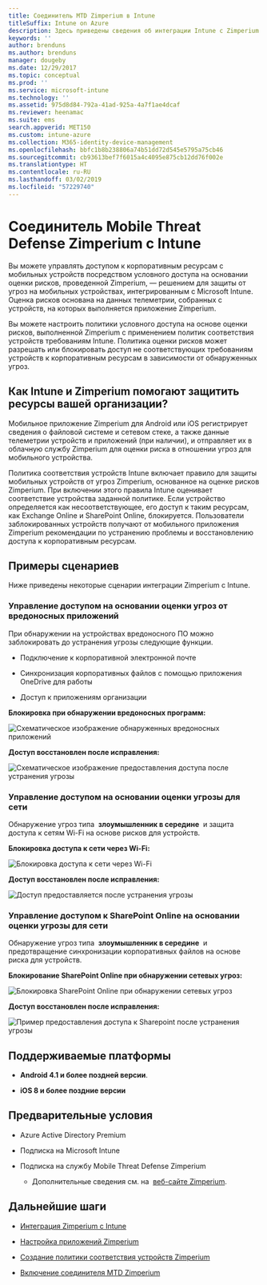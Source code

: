 ```yaml
---
title: Соединитель MTD Zimperium в Intune
titleSuffix: Intune on Azure
description: Здесь приведены сведения об интеграции Intune с Zimperium Mobile Threat Defense для управления доступом к корпоративным ресурсам с мобильных устройств.
keywords: ''
author: brenduns
ms.author: brenduns
manager: dougeby
ms.date: 12/29/2017
ms.topic: conceptual
ms.prod: ''
ms.service: microsoft-intune
ms.technology: ''
ms.assetid: 975d8d84-792a-41ad-925a-4a7f1ae4dcaf
ms.reviewer: heenamac
ms.suite: ems
search.appverid: MET150
ms.custom: intune-azure
ms.collection: M365-identity-device-management
ms.openlocfilehash: bbfc1b8b238806a74b51dd72d545e5795a75cb46
ms.sourcegitcommit: cb93613bef7f6015a4c4095e875cb12dd76f002e
ms.translationtype: HT
ms.contentlocale: ru-RU
ms.lasthandoff: 03/02/2019
ms.locfileid: "57229740"
---
```

# <a name="zimperium-mobile-threat-defense-connector-with-intune"></a>Соединитель Mobile Threat Defense Zimperium с Intune

Вы можете управлять доступом к корпоративным ресурсам с мобильных устройств посредством условного доступа на основании оценки рисков, проведенной Zimperium, — решением для защиты от угроз на мобильных устройствах, интегрированным с Microsoft Intune. Оценка рисков основана на данных телеметрии, собранных с устройств, на которых выполняется приложение Zimperium.

Вы можете настроить политики условного доступа на основе оценки рисков, выполненной Zimperium с применением политик соответствия устройств требованиям Intune. Политика оценки рисков может разрешать или блокировать доступ не соответствующих требованиям устройств к корпоративным ресурсам в зависимости от обнаруженных угроз.

## <a name="how-do-intune-and-zimperium-help-protect-your-company-resources"></a>Как Intune и Zimperium помогают защитить ресурсы вашей организации?

Мобильное приложение Zimperium для Android или iOS регистрирует сведения о файловой системе и сетевом стеке, а также данные телеметрии устройств и приложений (при наличии), и отправляет их в облачную службу Zimperium для оценки риска в отношении угроз для мобильного устройства.

Политика соответствия устройств Intune включает правило для защиты мобильных устройств от угроз Zimperium, основанное на оценке рисков Zimperium. При включении этого правила Intune оценивает соответствие устройства заданной политике. Если устройство определяется как несоответствующее, его доступ к таким ресурсам, как Exchange Online и SharePoint Online, блокируется. Пользователи заблокированных устройств получают от мобильного приложения Zimperium рекомендации по устранению проблемы и восстановлению доступа к корпоративным ресурсам.

## <a name="sample-scenarios"></a>Примеры сценариев

Ниже приведены некоторые сценарии интеграции Zimperium с Intune.

### <a name="control-access-based-on-threats-from-malicious-apps"></a>Управление доступом на основании оценки угроз от вредоносных приложений

При обнаружении на устройствах вредоносного ПО можно заблокировать до устранения угрозы следующие функции.

-   Подключение к корпоративной электронной почте

-   Синхронизация корпоративных файлов с помощью приложения OneDrive для работы

-   Доступ к приложениям организации

**Блокировка при обнаружении вредоносных программ:**

![Схематическое изображение обнаруженных вредоносных приложений](./media/Maliciousapps_blocked_Zimperium.png)

**Доступ восстановлен после исправления:**

![Схематическое изображение предоставления доступа после устранения угрозы](./media/maliciousapps_unblocked_Zimperium.png)

### <a name="control-access-based-on-threat-to-network"></a>Управление доступом на основании оценки угрозы для сети

Обнаружение угроз типа  **злоумышленник в середине**  и защита доступа к сетям Wi-Fi на основе рисков для устройств.

**Блокировка доступа к сети через Wi-Fi:**

![Блокировка доступа к сети через Wi-Fi](./media/network_wifi_blocked_Zimperium.png)

**Доступ восстановлен после исправления:**

![Доступ предоставляется после устранения угрозы](./media/network_wifi_unblocked_Zimperium.png)

### <a name="control-access-to-sharepoint-online-based-on-threat-to-network"></a>Управление доступом к SharePoint Online на основании оценки угрозы для сети

Обнаружение угроз типа  **злоумышленник в середине**  и предотвращение синхронизации корпоративных файлов на основе риска для устройств.

**Блокирование SharePoint Online при обнаружении сетевых угроз:**

![Блокировка SharePoint Online при обнаружении сетевых угроз](./media/network_spo_blocked_Zimperium.png)

**Доступ восстановлен после исправления:**

![Пример предоставления доступа к Sharepoint после устранения угрозы](./media/network_spo_unblocked_Zimperium.png)

## <a name="supported-platforms"></a>Поддерживаемые платформы

-   **Android 4.1 и более поздней версии**.

-   **iOS 8 и более поздние версии**

## <a name="prerequisites"></a>Предварительные условия

-   Azure Active Directory Premium

-   Подписка на Microsoft Intune

-   Подписка на службу Mobile Threat Defense Zimperium

    -   Дополнительные сведения см. на  [веб-сайте Zimperium](https://www.zimperium.com/zips-mobile-ips).

## <a name="next-steps"></a>Дальнейшие шаги

- [Интеграция Zimperium с Intune](zimperium-mtd-connector-integration.md)

- [Настройка приложений Zimperium](mtd-apps-ios-app-configuration-policy-add-assign.md)

- [Создание политики соответствия устройств Zimperium](mtd-device-compliance-policy-create.md)

- [Включение соединителя MTD Zimperium](mtd-connector-enable.md)
